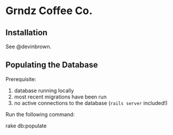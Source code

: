 # Grndz Coffee Co.

## Installation

See @devinbrown.

## Populating the Database

Prerequisite:

1. database running locally
2. most recent migrations have been run
3. no active connections to the database (`rails server` included!)

Run the following command:

  rake db:populate
